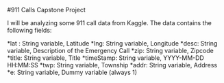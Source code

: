 #911 Calls Capstone Project

I will be analyzing some 911 call data from Kaggle. The data contains the following fields:

*lat : String variable, Latitude
*lng: String variable, Longitude
*desc: String variable, Description of the Emergency Call
*zip: String variable, Zipcode
*title: String variable, Title
*timeStamp: String variable, YYYY-MM-DD HH:MM:SS
*twp: String variable, Township
*addr: String variable, Address
*e: String variable, Dummy variable (always 1)

 

